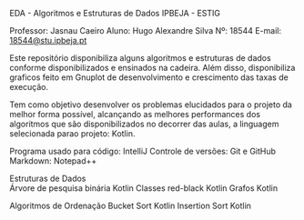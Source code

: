 EDA - Algoritmos e Estruturas de Dados
IPBEJA - ESTIG

Professor: Jasnau Caeiro
Aluno: Hugo Alexandre Silva
Nº: 18544
E-mail: 18544@stu.ipbeja.pt

Este repositório disponibiliza alguns algoritmos e estruturas de dados conforme disponibilizados e ensinados na cadeira.
Além disso, disponibiliza graficos feito em Gnuplot de desenvolvimento e crescimento das taxas de execução.

Tem como objetivo desenvolver os problemas elucidados para o projeto da melhor forma possível, alcançando as melhores
performances dos algoritmos que são disponibilizados no decorrer das aulas, a linguagem selecionada parao projeto: Kotlin.

Programa usado para código: 	IntelliJ
Controle de versões: 			Git e GitHub
Markdown: 						Notepad++

Estruturas de Dados			
Árvore de pesquisa binária		Kotlin
Classes red-black				Kotlin
Grafos							Kotlin

Algoritmos de Ordenação	
Bucket Sort						Kotlin
Insertion Sort					Kotlin